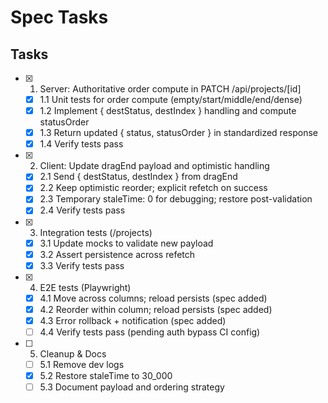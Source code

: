 # Spec Tasks

## Tasks

- [x] 1. Server: Authoritative order compute in PATCH /api/projects/[id]
  - [x] 1.1 Unit tests for order compute (empty/start/middle/end/dense)
  - [x] 1.2 Implement { destStatus, destIndex } handling and compute statusOrder
  - [x] 1.3 Return updated { status, statusOrder } in standardized response
  - [x] 1.4 Verify tests pass

- [x] 2. Client: Update dragEnd payload and optimistic handling
  - [x] 2.1 Send { destStatus, destIndex } from dragEnd
  - [x] 2.2 Keep optimistic reorder; explicit refetch on success
  - [x] 2.3 Temporary staleTime: 0 for debugging; restore post-validation
  - [x] 2.4 Verify tests pass

- [x] 3. Integration tests (/projects)
  - [x] 3.1 Update mocks to validate new payload
  - [x] 3.2 Assert persistence across refetch
  - [x] 3.3 Verify tests pass

- [x] 4. E2E tests (Playwright)
  - [x] 4.1 Move across columns; reload persists (spec added)
  - [x] 4.2 Reorder within column; reload persists (spec added)
  - [x] 4.3 Error rollback + notification (spec added)
  - [ ] 4.4 Verify tests pass (pending auth bypass CI config)

- [ ] 5. Cleanup & Docs
  - [ ] 5.1 Remove dev logs
  - [x] 5.2 Restore staleTime to 30_000
  - [ ] 5.3 Document payload and ordering strategy
